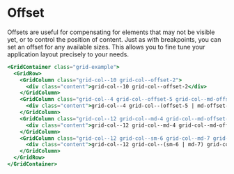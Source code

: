 # Offset

Offsets are useful for compensating for elements that may not be visible yet, or to control the position of content. Just as with breakpoints, you can set an offset for any available sizes. This allows you to fine tune your application layout precisely to your needs.

```handlebars
<GridContainer class="grid-example">
  <GridRow>
    <GridColumn class="grid-col--10 grid-col--offset-2">
      <div class="content">grid-col--10 grid-col--offset-2</div>
    </GridColumn>
    <GridColumn class="grid-col--4 grid-col--offset-5 grid-col--md-offset-3">
      <div class="content">grid-col--4 grid-col--(offset-5 | md-offset-3)</div>
    </GridColumn>
    <GridColumn class="grid-col--12 grid-col--md-4 grid-col--md-offset-1">
      <div class="content">grid-col--12 grid-col--md-4 grid-col--md-offset-1</div>
    </GridColumn>
    <GridColumn class="grid-col--12 grid-col--sm-6 grid-col--md-7 grid-col--sm-offset-1">
      <div class="content">grid-col--12 grid-col--(sm-6 | md-7) grid-col--sm-offset-1</div>
    </GridColumn>
  </GridRow>
</GridContainer>
```

